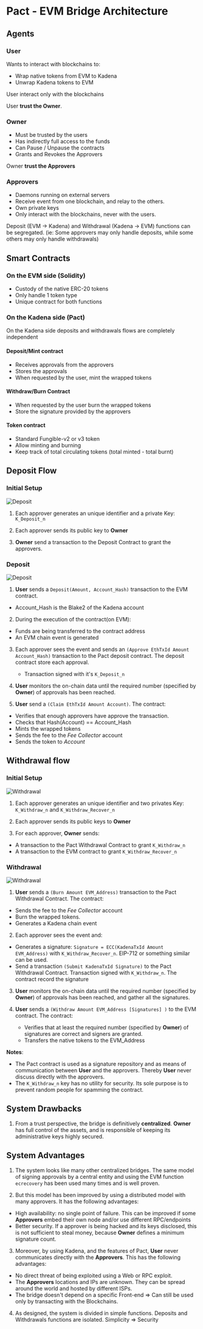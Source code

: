 # Pact - EVM Bridge Architecture

## Agents

### User
Wants to interact with blockchains to:
* Wrap native tokens from EVM to Kadena
* Unwrap Kadena tokens to EVM

User interact only with the blockchains

User **trust the Owner**.


### Owner
* Must be trusted by the users
* Has indirectly full access to the funds
* Can Pause / Unpause the contracts
* Grants and Revokes the Approvers

Owner **trust the Approvers**

### Approvers
* Daemons running on external servers
* Receive event from one blockchain, and relay to the others.
* Own private keys
* Only interact with the blockchains, never with the users.

Deposit (EVM -> Kadena) and Withdrawal (Kadena -> EVM) functions can be segregated. (ie: Some approvers may only handle deposits, while some others may only handle withdrawals)


## Smart Contracts

### On the EVM side (Solidity)
* Custody of the native ERC-20 tokens
* Only handle 1 token type
* Unique contract for both functions



### On the Kadena side (Pact)

On the Kadena side deposits and withdrawals flows are completely independent


#### Deposit/Mint contract
* Receives approvals from the approvers
* Stores the approvals
* When requested by the user, mint the wrapped tokens

#### Withdraw/Burn Contract
* When requested by the user burn the wrapped tokens
* Store the signature provided by the approvers

#### Token contract
* Standard Fungible-v2 or v3 token
* Allow minting and burning
* Keep track of total circulating tokens (total minted - total burnt)


## Deposit Flow

### Initial Setup

![Deposit](img/bridge_deposit_setup.png)

1. Each approver generates an unique identifier and a private Key: `K_Deposit_n`

2. Each approver sends its public key to **Owner**

3. **Owner** send a transaction to the Deposit Contract to grant the approvers.


### Deposit

![Deposit](img/bridge_deposit.png)


1. **User** sends a `Deposit(Amount, Account_Hash)` transaction to the EVM contract.
 * Account_Hash is the Blake2 of the Kadena account


2. During the execution of the contract(on EVM):
  * Funds are being transferred to the contract address
  * An EVM chain event is generated


3. Each approver sees the event and sends an `(Approve EthTxId Amount Account_Hash)` transaction to the Pact deposit contract. The deposit contract store each approval.
   * Transaction signed with it's `K_Deposit_n`


4. **User** monitors the on-chain data until the required number (specified by **Owner**) of approvals has been reached.


5. **User** send a `(Claim EthTxId Amount Account)`. The contract:
  * Verifies that enough approvers have approve the transaction.
  * Checks that Hash(Account) == Account_Hash
  * Mints the wrapped tokens
  * Sends the fee to the *Fee Collector* account
  * Sends the token to *Account*

## Withdrawal flow

### Initial Setup

![Withdrawal](img/bridge_withdraw_setup.png)

1. Each approver generates an unique identifier and two privates Key: `K_Withdraw_n` and `K_Withdraw_Recover_n`


2. Each approver sends its public keys to **Owner**


3. For each approver, **Owner** sends:
  * A transaction to the Pact Withdrawal Contract to grant `K_Withdraw_n`
  * A transaction to the EVM contract to grant `K_Withdraw_Recover_n`


### Withdrawal

![Withdrawal](img/bridge_withdraw.png)

1. **User** sends a `(Burn Amount EVM_Address)` transaction to the Pact Withdrawal Contract. The contract:
  * Sends the fee to the *Fee Collector* account
  * Burn the wrapped tokens.
  * Generates a Kadena chain event


2. Each approver sees the event and:
  * Generates a signature: `Signature = ECC(KadenaTxId Amount EVM_Address)` with `K_Withdraw_Recover_n`. EIP-712 or something similar can be used.
  * Send a transaction `(Submit KadenaTxId Signature)` to the Pact Withdrawal Contract. Transaction signed with `K_Withdraw_n`. The contract record the signature


3. **User** monitors the on-chain data until the required number (specified by **Owner**) of approvals has been reached, and gather all the signatures.


4. **User** sends a `(Withdraw Amount EVM_Address [Signatures] )` to the EVM contract. The contract:
   * Verifies that at least the required number (specified by **Owner**) of signatures are correct and signers are granted.
   * Transfers the native tokens to the EVM_Address

**Notes**:

* The Pact contract is used as a signature repository and as means of communication between **User** and the approvers. Thereby **User** never discuss directly with the approvers.
* The `K_Withdraw_n` key has no utility for security. Its sole purpose is to prevent random people for spamming the contract.


## System Drawbacks

1. From a trust perspective, the bridge is definitively **centralized**. **Owner** has full control of the assets, and is responsible of keeping its administrative keys highly secured.

## System Advantages

1. The system looks like many other centralized bridges. The same model of signing approvals by a central entity and using the EVM function `ecrecovery` has been used many times and is well proven.


2. But this model has been improved by using a distributed model with many approvers. It has the following advantages:
 * High availability: no single point of failure. This can be improved if some **Approvers** embed their own node and/or use different RPC/endpoints
 * Better security. If a approver is being hacked and its keys disclosed, this is not sufficient to steal money, because **Owner** defines a minimum signature count.


 3. Moreover, by using Kadena, and the features of Pact, **User** never communicates directly with the **Approvers**. This has the following advantages:
   * No direct threat of being exploited using a Web or RPC exploit.
   * The **Approvers** locations and IPs are unknown. They can be spread around the world and hosted by different ISPs.
   * The bridge doesn't depend on a specific Front-end => Can still be used only by transacting with the Blockchains.


4. As designed, the system is divided in simple functions. Deposits and Withdrawals functions are isolated. Simplicity => Security   
